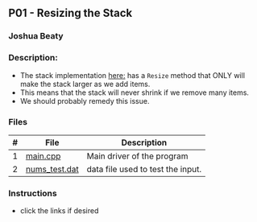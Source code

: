 ## P01 - Resizing the Stack
### Joshua Beaty
### Description:
- The stack implementation [here:](./main.cpp) has a `Resize` method that ONLY will make the stack larger as we add items. 
- This means that the stack will never shrink if we remove many items. 
- We should probably remedy this issue.

### Files

|   #   | File                    | Description                                        |
| :---: | ----------------------- | -------------------------------------------------- |
|   1   | [main.cpp](./main.cpp)  | Main driver of the program                         |
|   2   | [nums_test.dat](./nums_test.dat)  | data file used to test the input.        |

### Instructions

- click the links if desired